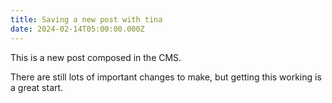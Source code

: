 ```yaml
---
title: Saving a new post with tina
date: 2024-02-14T05:00:00.000Z
---
```


This is a new post composed in the CMS.

There are still lots of important changes to make, but getting this working is a great start.
